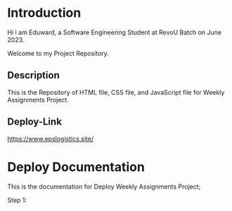 
# Introduction

Hi i am Eduward, a Software Engineering Student at RevoU Batch on June 2023.

Welcome to my Project Repository.


## Description

This is the Repository of HTML file, CSS file, and JavaScript file for Weekly Assignments Project.


## Deploy-Link

https://www.epslogistics.site/

# Deploy Documentation

This is the documentation for Deploy Weekly Assignments Project;

Step 1: 
